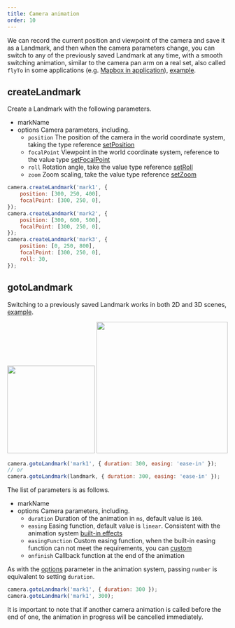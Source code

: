 ```yaml
---
title: Camera animation
order: 10
---
```


We can record the current position and viewpoint of the camera and save it as a Landmark, and then when the camera parameters change, you can switch to any of the previously saved Landmark at any time, with a smooth switching animation, similar to the camera pan arm on a real set, also called `flyTo` in some applications (e.g. [Mapbox in application](https:/.mapbox.com/mapbox-gl-js/example/flyto/)), [example](/examples/camera/camera-animation/#landmark2).

## createLandmark

Create a Landmark with the following parameters.

- markName
- options Camera parameters, including.
  - `position` The position of the camera in the world coordinate system, taking the type reference [setPosition](/api/camera/action#pan)
  - `focalPoint` Viewpoint in the world coordinate system, reference to the value type [setFocalPoint](/api/camera/action#pan)
  - `roll` Rotation angle, take the value type reference [setRoll](/api/camera/action#rotate)
  - `zoom` Zoom scaling, take the value type reference [setZoom](/api/camera/action#dolly)

```js
camera.createLandmark('mark1', {
    position: [300, 250, 400],
    focalPoint: [300, 250, 0],
});
camera.createLandmark('mark2', {
    position: [300, 600, 500],
    focalPoint: [300, 250, 0],
});
camera.createLandmark('mark3', {
    position: [0, 250, 800],
    focalPoint: [300, 250, 0],
    roll: 30,
});
```

## gotoLandmark

Switching to a previously saved Landmark works in both 2D and 3D scenes, [example](/examples/camera/camera-animation/#landmark2).

<img src="https://gw.alipayobjects.com/mdn/rms_6ae20b/afts/img/A*EL2XSL5qSQ8AAAAAAAAAAAAAARQnAQ" width="200">
<img src="https://gw.alipayobjects.com/mdn/rms_6ae20b/afts/img/A*o4eKT4ZQfJcAAAAAAAAAAAAAARQnAQ" width="300">

```js
camera.gotoLandmark('mark1', { duration: 300, easing: 'ease-in' });
// or
camera.gotoLandmark(landmark, { duration: 300, easing: 'ease-in' });
```

The list of parameters is as follows.

- markName
- options Camera parameters, including.
  - `duration` Duration of the animation in `ms`, default value is `100`.
  - `easing` Easing function, default value is `linear`. Consistent with the animation system [built-in effects](/api/animation/waapi#easing-1)
  - `easingFunction` Custom easing function, when the built-in easing function can not meet the requirements, you can [custom](/api/animation/waapi#easingfunction)
  - `onfinish` Callback function at the end of the animation

As with the [options](/api/animation/waapi#options) parameter in the animation system, passing `number` is equivalent to setting `duration`.

```js
camera.gotoLandmark('mark1', { duration: 300 });
camera.gotoLandmark('mark1', 300);
```

It is important to note that if another camera animation is called before the end of one, the animation in progress will be cancelled immediately.
